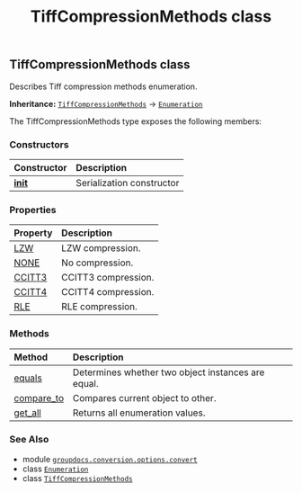 ﻿---
title: TiffCompressionMethods class
second_title: GroupDocs.Conversion for Python via .NET API References
description: 
type: docs
weight: 500
url: /python-net/groupdocs.conversion.options.convert/tiffcompressionmethods/
is_root: false
---

## TiffCompressionMethods class

Describes Tiff compression methods enumeration.



**Inheritance:** [`TiffCompressionMethods`](/conversion/python-net/groupdocs.conversion.options.convert/tiffcompressionmethods) → 
[`Enumeration`](/conversion/python-net/groupdocs.conversion.contracts/enumeration)



The TiffCompressionMethods type exposes the following members:

### Constructors
| Constructor | Description |
| :- | :- |
| [__init__](/conversion/python-net/groupdocs.conversion.options.convert/tiffcompressionmethods/__init__/#) | Serialization constructor |


### Properties
| Property | Description |
| :- | :- |
| [LZW](/conversion/python-net/groupdocs.conversion.options.convert/tiffcompressionmethods/lzw) | LZW compression. |
| [NONE](/conversion/python-net/groupdocs.conversion.options.convert/tiffcompressionmethods/none) | No compression. |
| [CCITT3](/conversion/python-net/groupdocs.conversion.options.convert/tiffcompressionmethods/ccitt3) | CCITT3 compression. |
| [CCITT4](/conversion/python-net/groupdocs.conversion.options.convert/tiffcompressionmethods/ccitt4) | CCITT4 compression. |
| [RLE](/conversion/python-net/groupdocs.conversion.options.convert/tiffcompressionmethods/rle) | RLE compression. |


### Methods
| Method | Description |
| :- | :- |
| [equals](/conversion/python-net/groupdocs.conversion.options.convert/tiffcompressionmethods/equals/#groupdocs.conversion.contracts.Enumeration) | Determines whether two object instances are equal. |
| [compare_to](/conversion/python-net/groupdocs.conversion.options.convert/tiffcompressionmethods/compare_to/#any) | Compares current object to other. |
| [get_all](/conversion/python-net/groupdocs.conversion.options.convert/tiffcompressionmethods/get_all/#) | Returns all enumeration values. |



### See Also
* module [`groupdocs.conversion.options.convert`](..)
* class [`Enumeration`](/conversion/python-net/groupdocs.conversion.contracts/enumeration)
* class [`TiffCompressionMethods`](/conversion/python-net/groupdocs.conversion.options.convert/tiffcompressionmethods)

